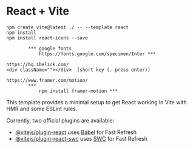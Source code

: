 # React + Vite

```
npm create vite@latest ./ -- --template react
npm install
npm install react-icons --save

        *** google fonts
            https://fonts.google.com/specimen/Inter *** 
   
https://bg.ibelick.com/
<div className=""></div>  [short key (. press enter)]

https://www.framer.com/motion/
        ***
            npm install framer-motion ***
```



This template provides a minimal setup to get React working in Vite with HMR and some ESLint rules.

Currently, two official plugins are available:

- [@vitejs/plugin-react](https://github.com/vitejs/vite-plugin-react/blob/main/packages/plugin-react/README.md) uses [Babel](https://babeljs.io/) for Fast Refresh
- [@vitejs/plugin-react-swc](https://github.com/vitejs/vite-plugin-react-swc) uses [SWC](https://swc.rs/) for Fast Refresh
